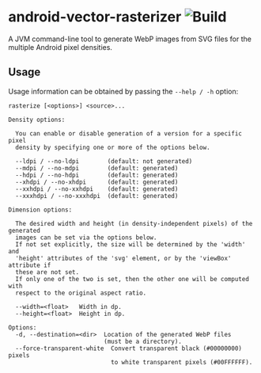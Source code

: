 # android-vector-rasterizer ![Build](https://github.com/amarland/android-vector-rasterizer/actions/workflows/gradle-ci.yml/badge.svg)

A JVM command-line tool to generate WebP images from SVG files for the multiple Android pixel densities.

## Usage

Usage information can be obtained by passing the `--help / -h` option:

```
rasterize [<options>] <source>...

Density options:

  You can enable or disable generation of a version for a specific pixel
  density by specifying one or more of the options below.

  --ldpi / --no-ldpi        (default: not generated)
  --mdpi / --no-mdpi        (default: generated)
  --hdpi / --no-hdpi        (default: generated)
  --xhdpi / --no-xhdpi      (default: generated)
  --xxhdpi / --no-xxhdpi    (default: generated)
  --xxxhdpi / --no-xxxhdpi  (default: generated)

Dimension options:

  The desired width and height (in density-independent pixels) of the generated
  images can be set via the options below.
  If not set explicitly, the size will be determined by the 'width' and
  'height' attributes of the 'svg' element, or by the 'viewBox' attribute if
  these are not set.
  If only one of the two is set, then the other one will be computed with
  respect to the original aspect ratio.

  --width=<float>   Width in dp.
  --height=<float>  Height in dp.

Options:
  -d, --destination=<dir>  Location of the generated WebP files
                           (must be a directory).
  --force-transparent-white  Convert transparent black (#00000000) pixels
                             to white transparent pixels (#00FFFFFF).
```
